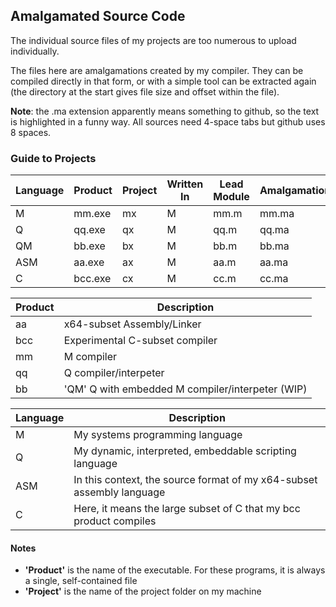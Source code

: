 ## Amalgamated Source Code

The individual source files of my projects are too numerous to upload individually.

The files here are amalgamations created by my compiler. They can be compiled directly in that form, or with a simple tool can be extracted again (the directory at the start gives file size and offset within the file).

**Note**: the .ma extension apparently means something to github, so the text is highlighted in a funny way. All sources need 4-space tabs but github uses 8 spaces.

### Guide to Projects

Language | Product  | Project | Written In | Lead Module | Amalgamation
--- | --- | --- | --- | --- | ---
M |  mm.exe | mx |  M  | mm.m | mm.ma 
Q |  qq.exe | qx |  M  | qq.m | qq.ma
QM |  bb.exe | bx |  M  | bb.m | bb.ma
ASM |  aa.exe |  ax  | M |  aa.m | aa.ma
C |  bcc.exe | cx |  M  | cc.m | cc.ma


Product | Description
--- | ---
aa | x64-subset Assembly/Linker
bcc | Experimental C-subset compiler 
mm | M compiler
qq | Q compiler/interpeter
bb | 'QM' Q with embedded M compiler/interpeter (WIP)

Language | Description
--- | ---
M | My systems programming language
Q | My dynamic, interpreted, embeddable scripting language
ASM | In this context, the source format of my x64-subset assembly language
C  | Here, it means the large subset of C that my bcc product compiles

#### Notes

* **'Product'** is the name of the executable. For these programs, it is always a single, self-contained file
* **'Project'** is the name of the project folder on my machine
